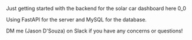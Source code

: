 Just getting started with the backend for the solar car dashboard here 0_0

Using FastAPI for the server and MySQL for the database. 

DM me (Jason D'Souza) on Slack if you have any concerns or questions!